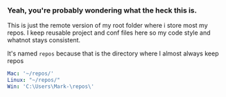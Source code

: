 ### Yeah, you're probably wondering what the heck this is.

This is just the remote version of my root folder where i store most my repos.
I keep reusable project and conf files here so my code style and whatnot stays consistent.

It's named `repos` because that is the directory where I almost always keep repos

```yaml
Mac: '~/repos/'
Linux: "~/repos/"
Win: 'C:\Users\Mark-\repos\'



```
